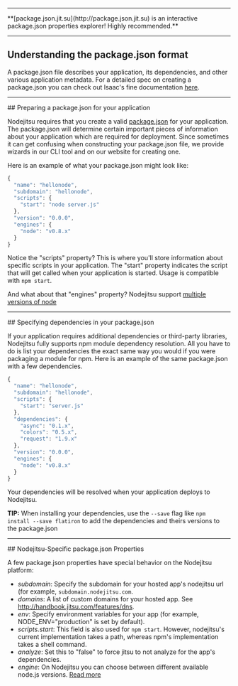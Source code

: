 <hr>
**[package.json.jit.su](http://package.json.jit.su) is an interactive package.json properties explorer! Highly recommended.**
<hr>

## Understanding the package.json format
A package.json file describes your application, its dependencies, and other various application metadata. For a detailed spec on creating a package.json you can check out Isaac's fine documentation [here](https://npmjs.org/doc/json.html). 

<hr>
## Preparing a package.json for your application

Nodejitsu requires that you create a valid [package.json](#package_json) for your application. The package.json will determine certain important pieces of information about your application which are required for deployment. Since sometimes it can get confusing when constructing your package.json file, we provide wizards in our CLI tool and on our website for creating one. 

Here is an example of what your package.json might look like:

``` javascript
{
  "name": "hellonode",
  "subdomain": "hellonode",
  "scripts": {
    "start": "node server.js"
  },
  "version": "0.0.0",
  "engines": {
    "node": "v0.8.x"
  }
}
```

Notice the "scripts" property? This is where you'll store information about specific scripts in your application. The "start" property indicates the script that will get called when your application is started. Usage is compatible with `npm start`.

And what about that "engines" property? Nodejitsu support [multiple versions of node](/features#feature/multi-node)

<hr>
## Specifying dependencies in your package.json

If your application requires additional dependencies or third-party libraries, Nodejitsu fully supports npm module dependency resolution. All you have to do is list your dependencies the exact same way you would if you were packaging a module for npm. Here is an example of the same package.json with a few dependencies.

<a name="package_json"></a>
``` javascript
{
  "name": "hellonode",
  "subdomain": "hellonode",
  "scripts": {
    "start": "server.js"
  },
  "dependencies": {
    "async": "0.1.x",
    "colors": "0.5.x",
    "request": "1.9.x"
  },
  "version": "0.0.0",
  "engines": {
    "node": "v0.8.x"
  }
}
```

Your dependencies will be resolved when your application deploys to Nodejitsu.

**TIP:** When installing your dependencies, use the `--save` flag like `npm install --save flatiron` to add the dependencies and theirs versions to the package.json

<hr>
## Nodejitsu-Specific package.json Properties

A few package.json properties have special behavior on the Nodejitsu platform:

* *subdomain*: Specify the subdomain for your hosted app's nodejitsu url (for example, `subdomain.nodejitsu.com`.
* *domains*: A list of custom domains for your hosted app. See <http://handbook.jitsu.com/features/dns>.
* *env*: Specify environment variables for your app (for example, NODE_ENV="production" is set by default).
* *scripts.start*: This field is also used for `npm start`. However, nodejitsu's current implementation takes a path, whereas npm's implementation takes a shell command.
* *analyze*: Set this to "false" to force jitsu to not analyze for the app's dependencies.
* *engine*: On Nodejitsu you can choose between different available node.js versions. [Read more](/features#feature/multi-node)

[meta:title]: <> (Get into package.json)
[meta:description]: <> (package.json.jit.su is an interactive package explorer, it will get you started quickly and is highly helpful)

